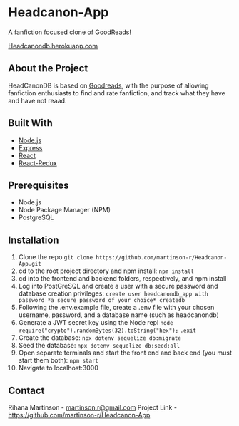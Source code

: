 # Headcanon-App
A fanfiction focused clone of GoodReads!

[Headcanondb.herokuapp.com](https://headcanondb.herokuapp.com/)

## About the Project
HeadCanonDB is based on [Goodreads](https://www.goodreads.com/), with the purpose of allowing fanfiction enthusiasts to find and rate fanfiction, and track what they have and have not reaad.

## Built With
* [Node.js](https://nodejs.org/en/)
* [Express](https://expressjs.com/)
* [React](https://reactjs.org/)
* [React-Redux](https://react-redux.js.org/)

## Prerequisites
* Node.js
* Node Package Manager (NPM)
* PostgreSQL

## Installation
1. Clone the repo
`git clone https://github.com/martinson-r/Headcanon-App.git`
1. cd to the root project directory and npm install:
`npm install`
1. cd into the frontend and backend folders, respectively, and npm install
1. Log into PostGreSQL and create a user with a secure password and database creation privileges:
`create user headcanondb_app with password *a secure password of your choice* createdb`
1. Following the .env.example file, create a .env file with your chosen username, password, and a database name (such as headcanondb)
1. Generate a JWT secret key using the Node repl
`node`
`require("crypto").randomBytes(32).toString("hex");`
`.exit`
1. Create the database:
`npx dotenv sequelize db:migrate`
1. Seed the database:
`npx dotenv sequelize db:seed:all`
1. Open separate terminals and start the front end and back end (you must start them both):
`npm start`
1. Navigate to localhost:3000

## Contact
Rihana Martinson - martinson.r@gmail.com
Project Link - https://github.com/martinson-r/Headcanon-App
